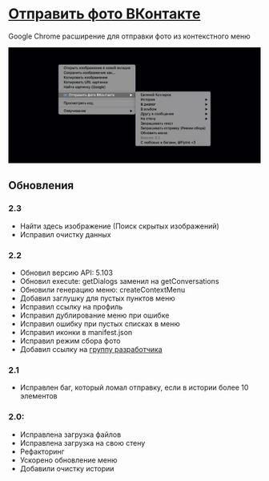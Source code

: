 # [Отправить фото ВКонтакте](https://chrome.google.com/webstore/detail/kbafjbahbohbfeifjpgomdlkcjcmdgfi)

Google Chrome расширение для отправки фото из контекстного меню

![preview](files/image.png)

## Обновления
### 2.3
- Найти здесь изображение (Поиск скрытых изображений)
- Исправил очистку данных

### 2.2
- Обновил версию API: 5.103
- Обновил execute: getDialogs заменил на getConversations
- Обновили генерацию меню: createContextMenu
- Добавил заглушку для пустых пунктов меню
- Исправил ссылку на профиль
- Исправил дублирование меню при ошибке
- Исправил ошибку при пустых списках в меню
- Исправил иконки в manifest.json
- Исправил режим сбора фото 
- Добавил ссылку на [группу разработчика](https://vk.com/flyink)

### 2.1
- Исправлен баг, который ломал отправку, если в истории более 10 элементов

### 2.0:
- Исправлена загрузка файлов
- Исправлена загрузка на свою стену
- Рефакторинг
- Ускорено обновление меню
- Добавили очистку истории
